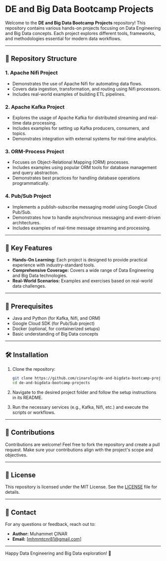 # DE and Big Data Bootcamp Projects

Welcome to the **DE and Big Data Bootcamp Projects** repository! This repository contains various hands-on projects focusing on Data Engineering and Big Data concepts. Each project explores different tools, frameworks, and methodologies essential for modern data workflows.

---

## 📂 Repository Structure

### **1. Apache Nifi Project**
- Demonstrates the use of Apache Nifi for automating data flows.
- Covers data ingestion, transformation, and routing using Nifi processors.
- Includes real-world examples of building ETL pipelines.

### **2. Apache Kafka Project**
- Explores the usage of Apache Kafka for distributed streaming and real-time data processing.
- Includes examples for setting up Kafka producers, consumers, and topics.
- Demonstrates integration with external systems for real-time analytics.

### **3. ORM-Process Project**
- Focuses on Object-Relational Mapping (ORM) processes.
- Includes examples using popular ORM tools for database management and query abstraction.
- Demonstrates best practices for handling database operations programmatically.

### **4. Pub/Sub Project**
- Implements a publish-subscribe messaging model using Google Cloud Pub/Sub.
- Demonstrates how to handle asynchronous messaging and event-driven architectures.
- Includes examples of real-time message streaming and processing.

---

## 🚀 Key Features

- **Hands-On Learning:** Each project is designed to provide practical experience with industry-standard tools.
- **Comprehensive Coverage:** Covers a wide range of Data Engineering and Big Data technologies.
- **Real-World Scenarios:** Examples and exercises based on real-world data challenges.

---

## 📖 Prerequisites

- Java and Python (for Kafka, Nifi, and ORM)
- Google Cloud SDK (for Pub/Sub project)
- Docker (optional, for containerized setups)
- Basic understanding of Big Data concepts

---

## 🛠️ Installation

1. Clone the repository:
   ```bash
   git clone https://github.com/cinarolog/de-and-bigdata-bootcamp-projects.git
   cd de-and-bigdata-bootcamp-projects
   ```

2. Navigate to the desired project folder and follow the setup instructions in its README.

3. Run the necessary services (e.g., Kafka, Nifi, etc.) and execute the scripts or workflows.

---

## 🤝 Contributions

Contributions are welcome! Feel free to fork the repository and create a pull request. Make sure your contributions align with the project's scope and objectives.

---

## 📜 License

This repository is licensed under the MIT License. See the [LICENSE](LICENSE) file for details.

---

## 📧 Contact

For any questions or feedback, reach out to:
- **Author:** Muhammet ÇINAR
- **Email:** [mhmmtcnr81@gmail.com]

---

Happy Data Engineering and Big Data exploration! 🚀
